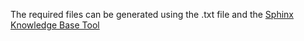 The required files can be generated using the .txt file and the [Sphinx Knowledge Base Tool](http://www.speech.cs.cmu.edu/tools/lmtool-new.html)
